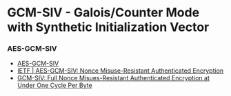 # GCM-SIV - Galois/Counter Mode with Synthetic Initialization Vector

### AES-GCM-SIV
- [AES-GCM-SIV](https://en.wikipedia.org/wiki/AES-GCM-SIV)
- [IETF | AES-GCM-SIV: Nonce Misuse-Resistant Authenticated Encryption](https://www.rfc-editor.org/rfc/rfc8452.html)
- [GCM-SIV: Full Nonce Misues-Resistant Authenticated Encryption at Under One Cycle Per Byte](https://eprint.iacr.org/2015/102.pdf)